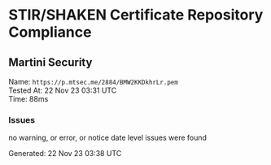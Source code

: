 # STIR/SHAKEN Certificate Repository Compliance

## Martini Security

Name: `https://p.mtsec.me/2884/BMW2KKDkhrLr.pem`\
Tested At: 22 Nov 23 03:31 UTC\
Time: 88ms

### Issues

no warning, or error, or notice date level issues were found

Generated: 22 Nov 23 03:38 UTC